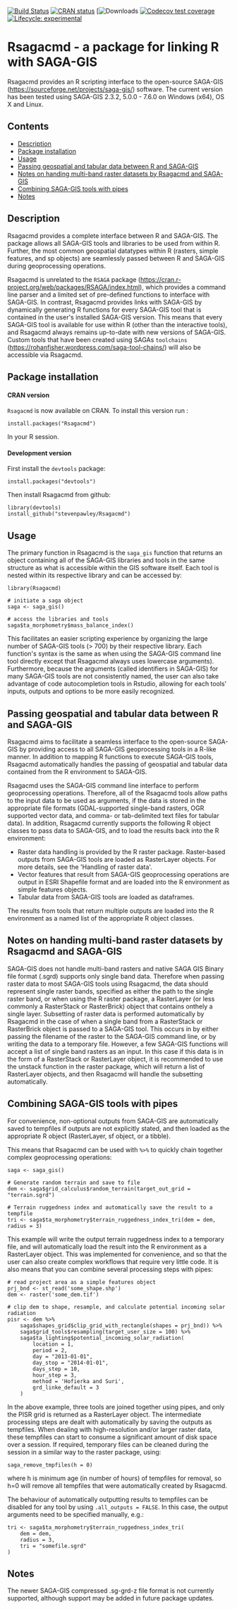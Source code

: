 <!-- badges: start -->
[![Build Status](https://travis-ci.org/stevenpawley/Rsagacmd.svg?branch=master)](https://travis-ci.org/stevenpawley/Rsagacmd)
[![CRAN status](https://www.r-pkg.org/badges/version/Rsagacmd)](https://cran.r-project.org/package=Rsagacmd)
[![Downloads](https://cranlogs.r-pkg.org/badges/grand-total/Rsagacmd)
[![Codecov test coverage](https://codecov.io/gh/stevenpawley/Rsagacmd/branch/master/graph/badge.svg)](https://codecov.io/gh/stevenpawley/Rsagacmd?branch=master)
[![Lifecycle: experimental](https://img.shields.io/badge/lifecycle-experimental-orange.svg)](https://www.tidyverse.org/lifecycle/#experimental)
<!-- badges: end -->


# Rsagacmd - a package for linking R with SAGA-GIS

Rsagacmd provides an R scripting interface to the open-source SAGA-GIS
(https://sourceforge.net/projects/saga-gis/) software. The current version has
been tested using SAGA-GIS 2.3.2, 5.0.0 - 7.6.0 on Windows (x64), OS X and
Linux.

## Contents

* [Description](#description)
* [Package installation](#package-installation)
* [Usage](#usage)
* [Passing geospatial and tabular data between R and SAGA-GIS](#passing-geospatial-and-tabular-data-between-r-and-saga-gis)
* [Notes on handing multi-band raster datasets by Rsagacmd and SAGA-GIS](#notes-on-handing-multi-band-raster-datasets-by-rsagacmd-and-saga-gis)
* [Combining SAGA-GIS tools with pipes](#combining-saga-gis-tools-with-pipes)
* [Notes](#notes)

## Description

Rsagacmd provides a complete interface between R and SAGA-GIS. The package 
allows all SAGA-GIS tools and libraries to be used from within R. Further, the
most common geospatial datatypes within R (rasters, simple features, and 
sp objects) are seamlessly passed between R and SAGA-GIS during geoprocessing
operations.

Rsagacmd is unrelated to the `RSAGA` package
(https://cran.r-project.org/web/packages/RSAGA/index.html), which provides a
command line parser and a limited set of pre-defined functions to interface with
SAGA-GIS. In contrast, Rsagacmd provides links with SAGA-GIS by dynamically
generating R functions for every SAGA-GIS tool that is contained in the user\'s
installed SAGA-GIS version. This means that every SAGA-GIS tool is available for
use within R (other than the interactive tools), and Rsagacmd always remains
up-to-date with new versions of SAGA-GIS. Custom tools that have been created
using SAGAs `toolchains` (https://rohanfisher.wordpress.com/saga-tool-chains/)
will also be accessible via Rsagacmd.

## Package installation

#### CRAN version

```Rsagacmd``` is now available on CRAN. To install this version run :

```
install.packages("Rsagacmd")
```

In your R session.

#### Development version

First install the ```devtools``` package:

```
install.packages("devtools")
```

Then install Rsagacmd from github:

```
library(devtools)
install_github("stevenpawley/Rsagacmd")
```

## Usage

The primary function in Rsagacmd is the `saga_gis` function that returns an
object containing all of the SAGA-GIS libraries and tools in the same structure
as what is accessible within the GIS software itself. Each tool is nested within
its respective library and can be accessed by:

```
library(Rsagacmd)
```

```
# initiate a saga object
saga <- saga_gis()

# access the libraries and tools
saga$ta_morphometry$mass_balance_index()
```

This facilitates an easier scripting experience by organizing the large number
of SAGA-GIS tools (> 700) by their respective library. Each function\'s syntax
is the same as when using the SAGA-GIS command line tool directly except that
Rsagacmd always uses lowercase arguments). Furthermore, because the arguments
(called identifiers in SAGA-GIS) for many SAGA-GIS tools are not consistently
named, the user can also take advantage of code autocompletion tools in Rstudio,
allowing for each tools' inputs, outputs and options to be more easily
recognized.

## Passing geospatial and tabular data between R and SAGA-GIS

Rsagacmd aims to facilitate a seamless interface to the open-source SAGA-GIS by
providing access to all SAGA-GIS geoprocessing tools in a R-like manner. In
addition to mapping R functions to execute SAGA-GIS tools, Rsagacmd
automatically handles the passing of geospatial and tabular data contained from
the R environment to SAGA-GIS.

Rsagacmd uses the SAGA-GIS command line interface to perform geoprocessing
operations. Therefore, all of the Rsagacmd tools allow paths to the input data
to be used as arguments, if the data is stored in the appropriate file formats
(GDAL-supported single-band rasters, OGR supported vector data, and comma-
or tab-delimited text files for tabular data). In addition, Rsagacmd currently
supports the following R object classes to pass data to SAGA-GIS, and to load
the results back into the R environment:

- Raster data handling is provided by the R raster package. Raster-based outputs
from SAGA-GIS tools are loaded as RasterLayer objects. For more details, see the
'Handling of raster data'.
- Vector features that result from SAGA-GIS geoprocessing operations are output
in ESRI Shapefile format and are loaded into the R environment as simple
features objects.
- Tabular data from SAGA-GIS tools are loaded as dataframes.

The results from tools that return multiple outputs are loaded into the R
environment as a named list of the appropriate R object classes.

## Notes on handing multi-band raster datasets by Rsagacmd and SAGA-GIS

SAGA-GIS does not handle multi-band rasters and  native SAGA GIS Binary file
format (.sgrd) supports only single band data. Therefore when passing raster
data to most SAGA-GIS tools using Rsagacmd, the data should represent single
raster bands, specified as either the path to the single raster band, or when
using the R raster package, a RasterLayer (or less commonly a RasterStack or
RasterBrick) object that contains onthely a single layer. Subsetting of raster
data is performed automatically by Rsagacmd in the case of when a single band
from a RasterStack or RasterBrick object is passed to a SAGA-GIS tool. This
occurs in by either passing the filename of the raster to the SAGA-GIS command
line, or by writing the data to a temporary file. However, a few SAGA-GIS
functions will accept a list of single band rasters as an input. In this case if
this data is in the form of a RasterStack or RasterLayer object, it is
recommended to use the unstack function in the raster package, which will return
a list of RasterLayer objects, and then Rsagacmd will handle the subsetting
automatically.

## Combining SAGA-GIS tools with pipes

For convenience, non-optional outputs from SAGA-GIS are automatically saved to
tempfiles if outputs are not explicitly stated, and then loaded as the
appropriate R object (RasterLayer, sf object, or a tibble).

This means that Rsagacmd can be used with `%>%` to quickly chain together 
complex geoprocessing operations:

```
saga <- saga_gis()

# Generate random terrain and save to file
dem <- saga$grid_calculus$random_terrain(target_out_grid = "terrain.sgrd")

# Terrain ruggedness index and automatically save the result to a tempfile
tri <- saga$ta_morphometry$terrain_ruggedness_index_tri(dem = dem, radius = 3)
```

This example will write the output terrain ruggedness index to a temporary file,
and will automatically load the result into the R environment as a RasterLayer
object. This was implemented for convenience, and so that the user can also
create complex workflows that require very little code. It is also means that
you can combine several processing steps with pipes:

```
# read project area as a simple features object
prj_bnd <- st_read('some_shape.shp')
dem <- raster('some_dem.tif')

# clip dem to shape, resample, and calculate potential incoming solar radiation
pisr <- dem %>%
    saga$shapes_grid$clip_grid_with_rectangle(shapes = prj_bnd)) %>%
    saga$grid_tools$resampling(target_user_size = 100) %>%
    saga$ta_lighting$potential_incoming_solar_radiation(
        location = 1, 
        period = 2, 
        day = "2013-01-01", 
        day_stop = "2014-01-01",
        days_step = 10, 
        hour_step = 3, 
        method = 'Hofierka and Suri',
        grd_linke_default = 3
    )
```

In the above example, three tools are joined together using pipes, and only the
PISR grid is returned as a RasterLayer object. The intermediate processing steps
are dealt with automatically by saving the outputs as tempfiles. When dealing
with high-resolution and/or larger raster data, these tempfiles can start to
consume a significant amount of disk space over a session. If required,
temporary files can be cleaned during the session in a similar way to the raster
package, using:

```
saga_remove_tmpfiles(h = 0)
```

where h is minimum age (in number of hours) of tempfiles for removal, so h=0
will remove all tempfiles that were automatically created by Rsagacmd.

The behaviour of automatically outputting results to tempfiles can be disabled
for any tool by using ```.all_outputs = FALSE```. In this case, the output
arguments need to be specified manually, e.g.:

```
tri <- saga$ta_morphometry$terrain_ruggedness_index_tri(
    dem = dem, 
    radius = 3, 
    tri = "somefile.sgrd"
)
```

## Notes

The newer SAGA-GIS compressed .sg-grd-z file format is not currently supported,
although support may be added in future package updates.
